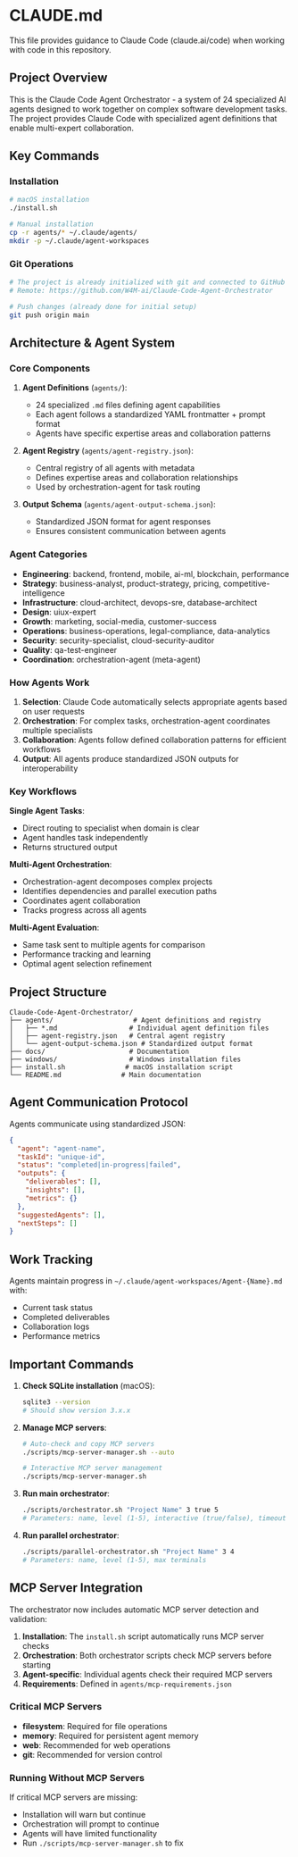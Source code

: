 # CLAUDE.md

This file provides guidance to Claude Code (claude.ai/code) when working with code in this repository.

## Project Overview

This is the Claude Code Agent Orchestrator - a system of 24 specialized AI agents designed to work together on complex software development tasks. The project provides Claude Code with specialized agent definitions that enable multi-expert collaboration.

## Key Commands

### Installation
```bash
# macOS installation
./install.sh

# Manual installation
cp -r agents/* ~/.claude/agents/
mkdir -p ~/.claude/agent-workspaces
```

### Git Operations
```bash
# The project is already initialized with git and connected to GitHub
# Remote: https://github.com/W4M-ai/Claude-Code-Agent-Orchestrator

# Push changes (already done for initial setup)
git push origin main
```

## Architecture & Agent System

### Core Components

1. **Agent Definitions** (`agents/`):
   - 24 specialized `.md` files defining agent capabilities
   - Each agent follows a standardized YAML frontmatter + prompt format
   - Agents have specific expertise areas and collaboration patterns

2. **Agent Registry** (`agents/agent-registry.json`):
   - Central registry of all agents with metadata
   - Defines expertise areas and collaboration relationships
   - Used by orchestration-agent for task routing

3. **Output Schema** (`agents/agent-output-schema.json`):
   - Standardized JSON format for agent responses
   - Ensures consistent communication between agents

### Agent Categories

- **Engineering**: backend, frontend, mobile, ai-ml, blockchain, performance
- **Strategy**: business-analyst, product-strategy, pricing, competitive-intelligence
- **Infrastructure**: cloud-architect, devops-sre, database-architect
- **Design**: uiux-expert
- **Growth**: marketing, social-media, customer-success
- **Operations**: business-operations, legal-compliance, data-analytics
- **Security**: security-specialist, cloud-security-auditor
- **Quality**: qa-test-engineer
- **Coordination**: orchestration-agent (meta-agent)

### How Agents Work

1. **Selection**: Claude Code automatically selects appropriate agents based on user requests
2. **Orchestration**: For complex tasks, orchestration-agent coordinates multiple specialists
3. **Collaboration**: Agents follow defined collaboration patterns for efficient workflows
4. **Output**: All agents produce standardized JSON outputs for interoperability

### Key Workflows

**Single Agent Tasks**:
- Direct routing to specialist when domain is clear
- Agent handles task independently
- Returns structured output

**Multi-Agent Orchestration**:
- Orchestration-agent decomposes complex projects
- Identifies dependencies and parallel execution paths
- Coordinates agent collaboration
- Tracks progress across all agents

**Multi-Agent Evaluation**:
- Same task sent to multiple agents for comparison
- Performance tracking and learning
- Optimal agent selection refinement

## Project Structure

```
Claude-Code-Agent-Orchestrator/
├── agents/                    # Agent definitions and registry
│   ├── *.md                  # Individual agent definition files
│   ├── agent-registry.json   # Central agent registry
│   └── agent-output-schema.json # Standardized output format
├── docs/                     # Documentation
├── windows/                  # Windows installation files
├── install.sh               # macOS installation script
└── README.md               # Main documentation
```

## Agent Communication Protocol

Agents communicate using standardized JSON:
```json
{
  "agent": "agent-name",
  "taskId": "unique-id",
  "status": "completed|in-progress|failed",
  "outputs": {
    "deliverables": [],
    "insights": [],
    "metrics": {}
  },
  "suggestedAgents": [],
  "nextSteps": []
}
```

## Work Tracking

Agents maintain progress in `~/.claude/agent-workspaces/Agent-{Name}.md` with:
- Current task status
- Completed deliverables
- Collaboration logs
- Performance metrics

## Important Commands

1. **Check SQLite installation** (macOS):
   ```bash
   sqlite3 --version
   # Should show version 3.x.x
   ```

2. **Manage MCP servers**:
   ```bash
   # Auto-check and copy MCP servers
   ./scripts/mcp-server-manager.sh --auto
   
   # Interactive MCP server management
   ./scripts/mcp-server-manager.sh
   ```

3. **Run main orchestrator**:
   ```bash
   ./scripts/orchestrator.sh "Project Name" 3 true 5
   # Parameters: name, level (1-5), interactive (true/false), timeout (minutes)
   ```

4. **Run parallel orchestrator**:
   ```bash
   ./scripts/parallel-orchestrator.sh "Project Name" 3 4
   # Parameters: name, level (1-5), max terminals
   ```

## MCP Server Integration

The orchestrator now includes automatic MCP server detection and validation:

1. **Installation**: The `install.sh` script automatically runs MCP server checks
2. **Orchestration**: Both orchestrator scripts check MCP servers before starting
3. **Agent-specific**: Individual agents check their required MCP servers
4. **Requirements**: Defined in `agents/mcp-requirements.json`

### Critical MCP Servers
- **filesystem**: Required for file operations
- **memory**: Required for persistent agent memory
- **web**: Recommended for web operations
- **git**: Recommended for version control

### Running Without MCP Servers
If critical MCP servers are missing:
- Installation will warn but continue
- Orchestration will prompt to continue
- Agents will have limited functionality
- Run `./scripts/mcp-server-manager.sh` to fix